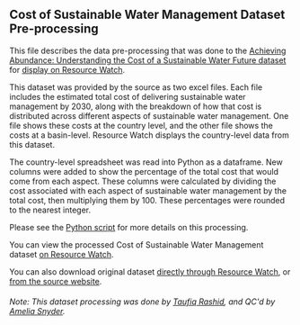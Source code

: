 ## Cost of Sustainable Water Management Dataset Pre-processing
This file describes the data pre-processing that was done to the [Achieving Abundance: Understanding the Cost of a Sustainable Water Future dataset](https://www.wri.org/resources/data-sets/achieving-abundance) for [display on Resource Watch](https://resourcewatch.org/data/explore/wat064-Cost-of-Sustainable-Water-Management).

This dataset was provided by the source as two excel files. Each file includes the estimated total cost of delivering sustainable water management by 2030, along with the breakdown of how that cost is distributed across different aspects of sustainable water management. One file shows these costs at the country level, and the other file shows the costs at a basin-level. Resource Watch displays the country-level data from this dataset.

The country-level spreadsheet was read into Python as a dataframe. New columns were added to show the percentage of the total cost that would come from each aspect. These columns were calculated by dividing the cost associated with each aspect of sustainable water management by the total cost, then multiplying them by 100. These percentages were rounded to the nearest integer.

Please see the [Python script](https://github.com/resource-watch/data-pre-processing/blob/master/wat_064_cost_of_sustainable_water_management/wat_064_cost_of_sustainable_water_management_processing.py) for more details on this processing.

You can view the processed Cost of Sustainable Water Management dataset [on Resource Watch](https://resourcewatch.org/data/explore/wat064-Cost-of-Sustainable-Water-Management).

You can also download original dataset [directly through Resource Watch](http://wri-public-data.s3.amazonaws.com/resourcewatch/wat_064_cost_of_sustainable_water_management_edit.zip), or [from the source website](https://www.wri.org/resources/data-sets/achieving-abundance).

###### Note: This dataset processing was done by [Taufiq Rashid](https://www.wri.org/profile/taufiq-rashid), and QC'd by [Amelia Snyder](https://www.wri.org/profile/amelia-snyder).
